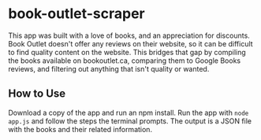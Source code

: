 # book-outlet-scraper
This app was built with a love of books, and an appreciation for discounts. Book Outlet doesn't offer any reviews on their website, so it can be difficult to find quality content on the website. This bridges that gap by compiling the books available on bookoutlet.ca, comparing them to Google Books reviews, and filtering out anything that isn't quality or wanted.

## How to Use
Download a copy of the app and run an npm install. Run the app with `node app.js` and follow the steps the terminal prompts. The output is a JSON file with the books and their related information.
